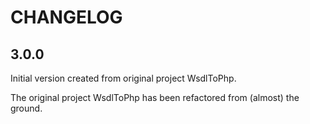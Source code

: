 CHANGELOG
=========

3.0.0
-----
Initial version created from original project WsdlToPhp.

The original project WsdlToPhp has been refactored from (almost) the ground.